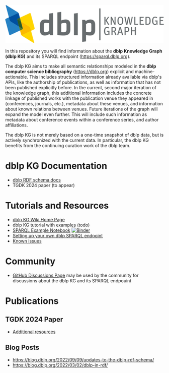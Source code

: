 <img src="dblp-kg.png" width="557px" />

In this repository you will find information about the **dblp Knowledge Graph (dblp KG)** and its SPARQL endpoint (https://sparql.dblp.org).

The dblp KG aims to make all semantic relationships modeled in the **dblp computer science bibliography** (https://dblp.org) explicit and machine-actionable. This includes structured information already available via dblp's APIs, like the authorship of publications, as well as information that has not been published explicitly before. In the current, second major iteration of the knowledge graph, this additional information includes the concrete linkage of published works with the publication venue they appeared in (conferences, journals, etc.), metadata about these venues, and information about known relations between venues. Future iterations of the graph will expand the model even further. This will include such information as metadata about conference events within a conference series, and author affiliations.

The dblp KG is not merely based on a one-time snapshot of dblp data, but is actively synchronized with the current data. In particular, the dblp KG benefits from the continuing curation work of the dblp team.

# dblp KG Documentation
- [dblp RDF schema docs](https://dblp.org/rdf/docu/)
- TGDK 2024 paper (to appear)

# Tutorials and Resources
- [dblp KG Wiki Home Page](https://github.com/dblp/kg/wiki)
- dblp KG tutorial with examples (todo)
- [SPARQL Example Notebook](https://github.com/dblp/kg/blob/main/sparql-example.ipynb) [![Binder](https://mybinder.org/badge_logo.svg)](https://mybinder.org/v2/gh/dblp/kg/HEAD?labpath=sparql-example.ipynb)
- [Setting up your own dblp SPARQL endpoint](https://github.com/dblp/kg/wiki/SPARQL-server-setup)
- [Known issues](https://github.com/dblp/kg/wiki/Known-Issues)

# Community
- [GitHub Discussions Page](https://github.com/dblp/kg/discussions) may be used by the community for discussions about the dblp KG and its SPARQL endpouint

# Publications

## TGDK 2024 Paper
- [Additional resources](https://github.com/dblp/kg/wiki/Paper-TGDK-2024)

## Blog Posts
- <https://blog.dblp.org/2022/09/09/updates-to-the-dblp-rdf-schema/>
- <https://blog.dblp.org/2022/03/02/dblp-in-rdf/>
